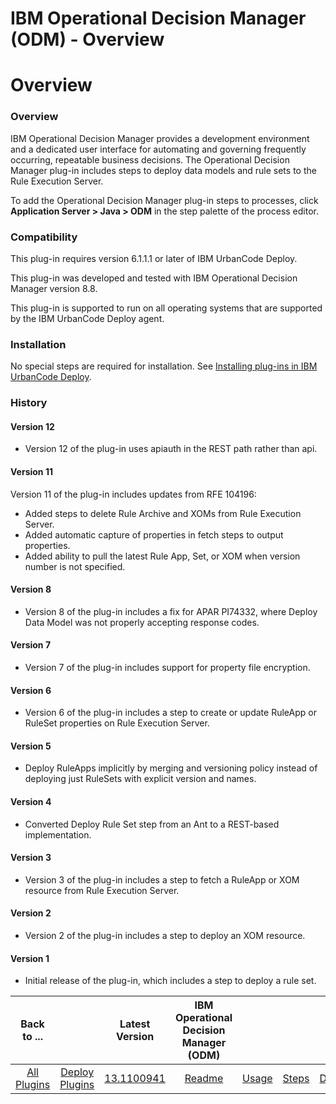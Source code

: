 
IBM Operational Decision Manager (ODM) - Overview
=================================================

# Overview



### Overview




 


IBM Operational Decision Manager provides a development environment and a dedicated user interface for automating and governing frequently occurring, repeatable business decisions. The Operational Decision Manager plug-in includes steps to deploy data models and rule sets to the Rule Execution Server.


To add the Operational Decision Manager plug-in steps to processes, click **Application Server > Java > ODM** in the step palette of the process editor.


### Compatibility


This plug-in requires version 6.1.1.1 or later of IBM UrbanCode Deploy.


This plug-in was developed and tested with IBM Operational Decision Manager version 8.8.


This plug-in is supported to run on all operating systems that are supported by the IBM UrbanCode Deploy agent.


### Installation


No special steps are required for installation. See [Installing plug-ins in IBM UrbanCode Deploy](https://www.urbancode.com/resource/installing-plug-ins-in-urbancode-products/ "Installing plug-ins in IBM UrbanCode Deploy").


### History


#### Version 12


* Version 12 of the plug-in uses apiauth in the REST path rather than api.


#### Version 11


Version 11 of the plug-in includes updates from RFE 104196:


* Added steps to delete Rule Archive and XOMs from Rule Execution Server.
* Added automatic capture of properties in fetch steps to output properties.
* Added ability to pull the latest Rule App, Set, or XOM when version number is not specified.


#### Version 8


* Version 8 of the plug-in includes a fix for APAR PI74332, where Deploy Data Model was not properly accepting response codes.


#### Version 7


* Version 7 of the plug-in includes support for property file encryption.


#### Version 6


* Version 6 of the plug-in includes a step to create or update RuleApp or RuleSet properties on Rule Execution Server.


#### Version 5


* Deploy RuleApps implicitly by merging and versioning policy instead of deploying just RuleSets with explicit version and names.


#### Version 4


* Converted Deploy Rule Set step from an Ant to a REST-based implementation.


#### Version 3


* Version 3 of the plug-in includes a step to fetch a RuleApp or XOM resource from Rule Execution Server.


#### Version 2


* Version 2 of the plug-in includes a step to deploy an XOM resource.


#### Version 1


* Initial release of the plug-in, which includes a step to deploy a rule set.


|Back to ...||Latest Version|IBM Operational Decision Manager (ODM) ||||
| :---: | :---: | :---: | :---: | :---: | :---: | :---: |
|[All Plugins](../../index.md)|[Deploy Plugins](../README.md)|[13.1100941](https://raw.githubusercontent.com/UrbanCode/IBM-UCD-PLUGINS/main/files/ibm-odm/ibm-odm-13.1100941.zip)|[Readme](README.md)|[Usage](usage.md)|[Steps](steps.md)|[Downloads](downloads.md)|
